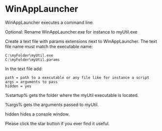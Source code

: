 # WinAppLauncher

WinAppLauncher executes a command line.

Optional: Rename WinAppLauncher.exe for instance to myUtil.exe

Create a text file with params extensions next to WinAppLauncher.
The text file name must match the executable name:

```
C:\myFolder\myUtil.exe
C:\myFolder\myUtil.params
```

In the text file add:

```
path = path to a executable or any file like for instance a script
args = arguments to pass
hidden = yes
```

%startup% gets the folder where the myUtil executable is located.

%args% gets the arguments passed to myUtil.

hidden hides a console window.

Please click the star button if you ever find it useful.